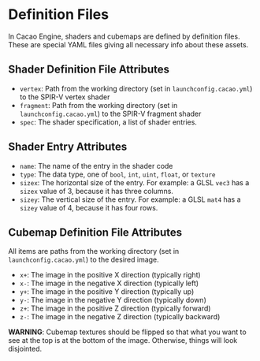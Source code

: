# Definition Files

In Cacao Engine, shaders and cubemaps are defined by definition files. These are special YAML files giving all necessary info about these assets.

## Shader Definition File Attributes
* `vertex`: Path from the working directory (set in `launchconfig.cacao.yml`) to the SPIR-V vertex shader
* `fragment`: Path from the working directory (set in `launchconfig.cacao.yml`) to the SPIR-V fragment shader
* `spec`: The shader specification, a list of shader entries.

## Shader Entry Attributes
* `name`: The name of the entry in the shader code
* `type`: The data type, one of `bool`, `int`, `uint`, `float`, or `texture`
* `sizex`: The horizontal size of the entry. For example: a GLSL `vec3` has a `sizex` value of 3, because it has three columns.
* `sizey`: The vertical size of the entry. For example: a GLSL `mat4` has a `sizey` value of 4, because it has four rows.

## Cubemap Definition File Attributes
All items are paths from the working directory (set in `launchconfig.cacao.yml`) to the desired image.
* `x+`: The image in the positive X direction (typically right)
* `x-`: The image in the negative X direction (typically left)
* `y+`: The image in the positive Y direction (typically up)
* `y-`: The image in the negative Y direction (typically down)
* `z+`: The image in the positive Z direction (typically forward)
* `z-`: The image in the negative Z direction (typically backward)  

**WARNING**: Cubemap textures should be flipped so that what you want to see at the top is at the bottom of the image. Otherwise, things will look disjointed.